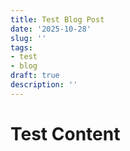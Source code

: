 ```yaml
---
title: Test Blog Post
date: '2025-10-28'
slug: ''
tags:
- test
- blog
draft: true
description: ''
---
```


# Test Content